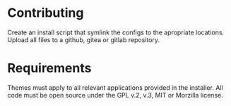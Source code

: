 # Contributing
Create an install script that symlink the configs to the apropriate locations.
Upload all files to a github, gitea or gitlab repository.

# Requirements
Themes must apply to all relevant applications provided in the installer.
All code must be open source under the GPL v.2, v.3, MIT or Morzilla license.
